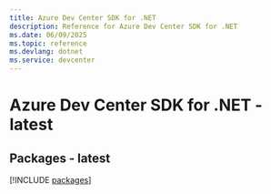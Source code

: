 ```yaml
---
title: Azure Dev Center SDK for .NET
description: Reference for Azure Dev Center SDK for .NET
ms.date: 06/09/2025
ms.topic: reference
ms.devlang: dotnet
ms.service: devcenter
---
```

# Azure Dev Center SDK for .NET - latest
## Packages - latest
[!INCLUDE [packages](dev-center-index.md)]